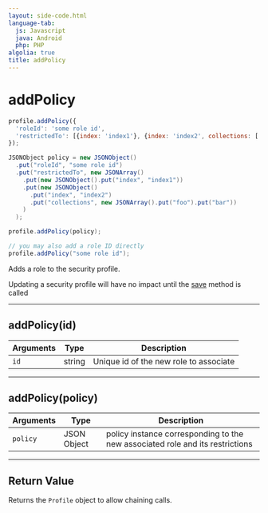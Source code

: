 ```yaml
---
layout: side-code.html
language-tab:
  js: Javascript
  java: Android
  php: PHP
algolia: true
title: addPolicy
---
```


# addPolicy

```js
profile.addPolicy({
  'roleId': 'some role id',
  'restrictedTo': [{index: 'index1'}, {index: 'index2', collections: ['foo', 'bar'] } ]
});
```

```java
JSONObject policy = new JSONObject()
  .put("roleId", "some role id")
  .put("restrictedTo", new JSONArray()
    .put(new JSONObject().put("index", "index1"))
    .put(new JSONObject()
      .put("index", "index2")
      .put("collections", new JSONArray().put("foo").put("bar"))
    )
  );

profile.addPolicy(policy);

// you may also add a role ID directly
profile.addPolicy("some role id");
```

Adds a role to the security profile.

<aside class="note">
Updating a security profile will have no impact until the <a href="{{ site_base_path }}sdk-reference/profile/save">save</a> method is called
</aside>

---

## addPolicy(id)

| Arguments | Type | Description |
|---------------|---------|----------------------------------------|
| ``id`` | string | Unique id of the new role to associate |

---

## addPolicy(policy)

| Arguments | Type | Description |
|---------------|---------|----------------------------------------|
| ``policy`` | JSON Object | policy instance corresponding to the new associated role and its restrictions |

---

## Return Value

Returns the `Profile` object to allow chaining calls.
